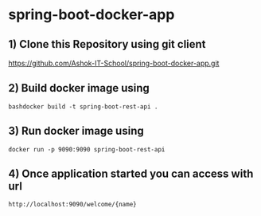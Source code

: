 # spring-boot-docker-app 

## 1) Clone this Repository using git client
   https://github.com/Ashok-IT-School/spring-boot-docker-app.git
   
## 2) Build docker image using
   ```bashdocker build -t spring-boot-rest-api .```
   
## 3) Run docker image using
   ```docker run -p 9090:9090 spring-boot-rest-api```
   
## 4) Once application started you can access with url
    http://localhost:9090/welcome/{name}
